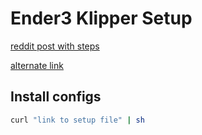 # Ender3 Klipper Setup

[reddit post with steps](https://www.reddit.com/r/klippers/comments/kj2h5r/stepbystep_guide_for_ender_3_v2_klipper_w_bltouch/)

[alternate link](https://www.mironv.com/2020/12/23/ender3v2-bltouch-klipper/)


## Install configs
```bash
curl "link to setup file" | sh
```